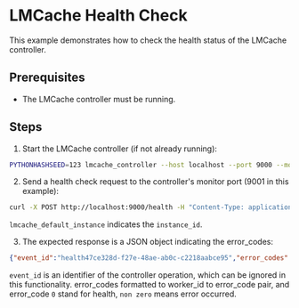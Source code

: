 # LMCache Health Check
This example demonstrates how to check the health status of the LMCache controller.

## Prerequisites
- The LMCache controller must be running.

## Steps
1. Start the LMCache controller (if not already running):
```bash
PYTHONHASHSEED=123 lmcache_controller --host localhost --port 9000 --monitor-port 9001
```

2. Send a health check request to the controller's monitor port (9001 in this example):
```bash
curl -X POST http://localhost:9000/health -H "Content-Type: application/json" -d '{"instance_id":"lmcache_default_instance"}'
```
`lmcache_default_instance` indicates the `instance_id`. 

3. The expected response is a JSON object indicating the error_codes:
```json
{"event_id":"health47ce328d-f27e-48ae-ab0c-c2218aabce95","error_codes":{"0":0,"1":0}}
```

`event_id` is an identifier of the controller operation, which can be ignored in this functionality.
error_codes formatted to worker_id to error_code pair, and error_code
`0` stand for health, `non zero` means error occurred.